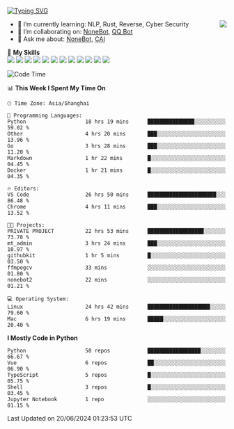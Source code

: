[![Typing SVG](https://readme-typing-svg.herokuapp.com?size=25&duration=2500&color=8C43EA&vCenter=true&width=200&height=40&lines=Hi+there+%F0%9F%91%8B%F0%9F%8F%BB;I'm+yanyongyu)](https://git.io/typing-svg)

<a href="#">
  <img align="right" src="https://github-readme-stats.vercel.app/api?username=yanyongyu&count_private=true&show_icons=true&bg_color=15,f2f7fd,E0EAFC" />
</a>

- 🌱 I’m currently learning: NLP, Rust, Reverse, Cyber Security
- 👯 I’m collaborating on: [NoneBot](https://github.com/nonebot), [QQ Bot](https://github.com/Mrs4s/go-cqhttp)
- 💬 Ask me about: [NoneBot](https://github.com/nonebot), [CAI](https://github.com/cscs181/CAI)

🌟 **My Skills**  
![](https://img.shields.io/badge/-Python-3e74a2?style=flat-square&logo=Python&logoColor=fff)
![](https://img.shields.io/badge/-TypeScript-3178C6?style=flat-square&logo=TypeScript&logoColor=fff)
![](https://img.shields.io/badge/-Vue-4fc08d?style=flat-square&logo=Vue.js&logoColor=fff)
![](https://img.shields.io/badge/-React-2d98ce?style=flat-square&logo=React&logoColor=fff)
![](https://img.shields.io/badge/-FastAPI-009688?style=flat-square&logo=FastAPI&logoColor=fff)
![](https://img.shields.io/badge/-Linux-000000?style=flat-square&logo=Linux&logoColor=fff)
![](https://img.shields.io/badge/-Docker-2496ED?style=flat-square&logo=Docker&logoColor=fff)
![](https://img.shields.io/badge/-Kubernetes-326CE5?style=flat-square&logo=Kubernetes&logoColor=fff)
![](https://img.shields.io/badge/-GitHub%20Actions-2088FF?style=flat-square&logo=GitHubActions&logoColor=fff)
![](https://img.shields.io/badge/-PostgreSQL-4169E1?style=flat-square&logo=PostgreSQL&logoColor=fff)
![](https://img.shields.io/badge/-Redis-DC382D?style=flat-square&logo=Redis&logoColor=fff)
![](https://img.shields.io/badge/-MongoDB-47A248?style=flat-square&logo=MongoDB&logoColor=fff)

<!--START_SECTION:waka-->
![Code Time](http://img.shields.io/badge/Code%20Time-6%2C218%20hrs%2028%20mins-blue)

📊 **This Week I Spent My Time On** 

```text
🕑︎ Time Zone: Asia/Shanghai

💬 Programming Languages: 
Python                   18 hrs 19 mins      ███████████████░░░░░░░░░░   59.02 % 
Other                    4 hrs 20 mins       ███░░░░░░░░░░░░░░░░░░░░░░   13.96 % 
Go                       3 hrs 28 mins       ███░░░░░░░░░░░░░░░░░░░░░░   11.20 % 
Markdown                 1 hr 22 mins        █░░░░░░░░░░░░░░░░░░░░░░░░   04.45 % 
Docker                   1 hr 21 mins        █░░░░░░░░░░░░░░░░░░░░░░░░   04.35 % 

🔥 Editors: 
VS Code                  26 hrs 50 mins      ██████████████████████░░░   86.48 % 
Chrome                   4 hrs 11 mins       ███░░░░░░░░░░░░░░░░░░░░░░   13.52 % 

🐱‍💻 Projects: 
PRIVATE PROJECT          22 hrs 53 mins      ██████████████████░░░░░░░   73.78 % 
mt_admin                 3 hrs 24 mins       ███░░░░░░░░░░░░░░░░░░░░░░   10.97 % 
githubkit                1 hr 5 mins         █░░░░░░░░░░░░░░░░░░░░░░░░   03.50 % 
ffmpegcv                 33 mins             ░░░░░░░░░░░░░░░░░░░░░░░░░   01.80 % 
nonebot2                 22 mins             ░░░░░░░░░░░░░░░░░░░░░░░░░   01.21 % 

💻 Operating System: 
Linux                    24 hrs 42 mins      ████████████████████░░░░░   79.60 % 
Mac                      6 hrs 19 mins       █████░░░░░░░░░░░░░░░░░░░░   20.40 % 
```

**I Mostly Code in Python** 

```text
Python                   58 repos            █████████████████░░░░░░░░   66.67 % 
Vue                      6 repos             ██░░░░░░░░░░░░░░░░░░░░░░░   06.90 % 
TypeScript               5 repos             █░░░░░░░░░░░░░░░░░░░░░░░░   05.75 % 
Shell                    3 repos             █░░░░░░░░░░░░░░░░░░░░░░░░   03.45 % 
Jupyter Notebook         1 repo              ░░░░░░░░░░░░░░░░░░░░░░░░░   01.15 % 
```




 Last Updated on 20/06/2024 01:23:53 UTC
<!--END_SECTION:waka-->
